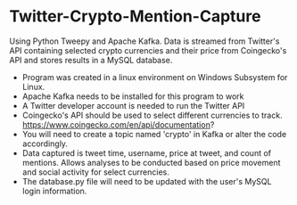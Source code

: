 # Twitter-Crypto-Mention-Capture
Using Python Tweepy and Apache Kafka. Data is streamed from Twitter's API containing selected crypto currencies and their price from Coingecko's API and stores results in a MySQL database. 

- Program was created in a linux environment on Windows Subsystem for Linux. 
- Apache Kafka needs to be installed for this program to work
- A Twitter developer account is needed to run the Twitter API
- Coingecko's API should be used to select different currencies to track.  https://www.coingecko.com/en/api/documentation?
- You will need to create a topic named 'crypto' in Kafka or alter the code accordingly.
- Data captured is tweet time, username, price at tweet, and count of mentions. Allows analyses to be conducted based on price movement and social activity for select currencies.
- The database.py file will need to be updated with the user's MySQL login information.
